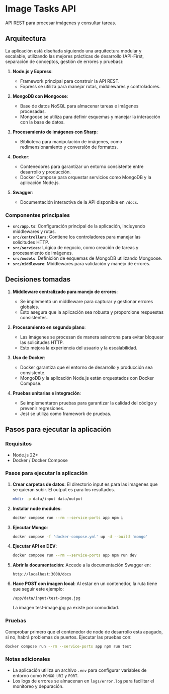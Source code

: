 # Image Tasks API

API REST para procesar imágenes y consultar tareas.

## Arquitectura

La aplicación está diseñada siguiendo una arquitectura modular y escalable, utilizando las mejores prácticas de desarrollo (API-First, separación de conceptos, gestión de errores y pruebas):

1. **Node.js y Express**:
   - Framework principal para construir la API REST.
   - Express se utiliza para manejar rutas, middlewares y controladores.

2. **MongoDB con Mongoose**:
   - Base de datos NoSQL para almacenar tareas e imágenes procesadas.
   - Mongoose se utiliza para definir esquemas y manejar la interacción con la base de datos.

3. **Procesamiento de imágenes con Sharp**:
   - Biblioteca para manipulación de imágenes, como redimensionamiento y conversión de formatos.

4. **Docker**:
   - Contenedores para garantizar un entorno consistente entre desarrollo y producción.
   - Docker Compose para orquestar servicios como MongoDB y la aplicación Node.js.

5. **Swagger**:
   - Documentación interactiva de la API disponible en `/docs`.

### Componentes principales

- **`src/app.ts`**: Configuración principal de la aplicación, incluyendo middlewares y rutas.
- **`src/controllers`**: Contiene los controladores para manejar las solicitudes HTTP.
- **`src/services`**: Lógica de negocio, como creación de tareas y procesamiento de imágenes.
- **`src/models`**: Definición de esquemas de MongoDB utilizando Mongoose.
- **`src/middleware`**: Middlewares para validación y manejo de errores.

## Decisiones tomadas

1. **Middleware centralizado para manejo de errores**:
   - Se implementó un middleware para capturar y gestionar errores globales.
   - Esto asegura que la aplicación sea robusta y proporcione respuestas consistentes.

2. **Procesamiento en segundo plano**:
   - Las imágenes se procesan de manera asíncrona para evitar bloquear las solicitudes HTTP.
   - Esto mejora la experiencia del usuario y la escalabilidad.

3. **Uso de Docker**:
   - Docker garantiza que el entorno de desarrollo y producción sea consistente.
   - MongoDB y la aplicación Node.js están orquestados con Docker Compose.

4. **Pruebas unitarias e integración**:
   - Se implementaron pruebas para garantizar la calidad del código y prevenir regresiones.
   - Jest se utiliza como framework de pruebas.

## Pasos para ejecutar la aplicación

### Requisitos
- Node.js 22+
- Docker / Docker Compose

### Pasos para ejecutar la aplicación

1. **Crear carpetas de datos**:
    El directorio input es para las imagenes que se quieran subir.
    El output es para los resultados.
   ```bash
   mkdir -p data/input data/output
   ```

2. **Instalar node modules**:
   ```bash
   docker compose run --rm --service-ports app npm i
   ```

3. **Ejecutar Mongo**:
    ```bash
    docker compose -f 'docker-compose.yml' up -d --build 'mongo'
    ```

4. **Ejecutar API en DEV**:
    ```bash
    docker compose run --rm --service-ports app npm run dev
    ```

4. **Abrir la documentación**:
   Accede a la documentación Swagger en:
   ```
   http://localhost:3000/docs
   ```

5. **Hace POST con imagen local**:
   Al estar en un contenedor, la ruta tiene que seguir este ejemplo:
   ```
   /app/data/input/test-image.jpg
   ```
   La imagen test-image.jpg ya existe por comodidad.

### Pruebas
Comprobar primero que el contenedor de node de desarrollo esta apagado, si no, habrá problemas de puertos.
Ejecutar las pruebas con:
```bash
docker compose run --rm --service-ports app npm run test
```

### Notas adicionales
- La aplicación utiliza un archivo `.env` para configurar variables de entorno como `MONGO_URI` y `PORT`.
- Los logs de errores se almacenan en `logs/error.log` para facilitar el monitoreo y depuración.